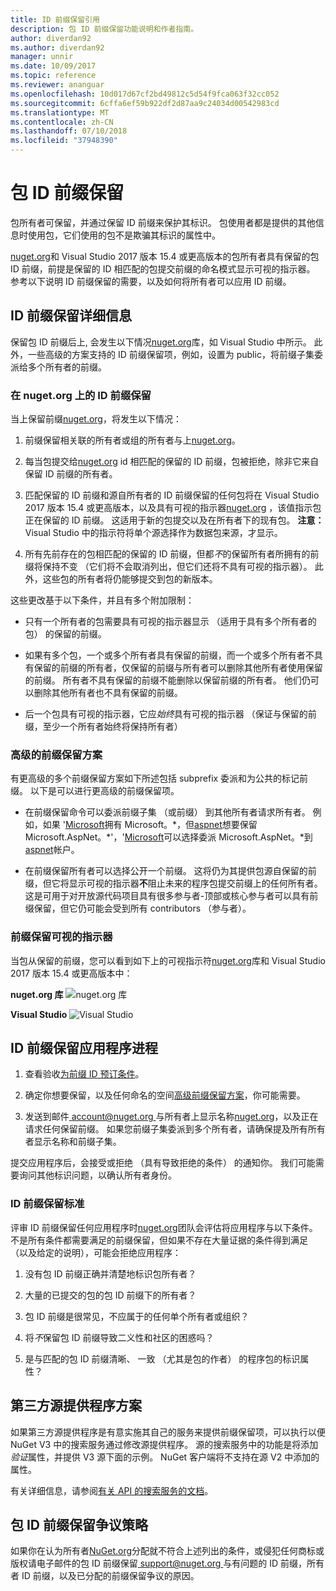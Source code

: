 ```yaml
---
title: ID 前缀保留引用
description: 包 ID 前缀保留功能说明和作者指南。
author: diverdan92
ms.author: diverdan92
manager: unnir
ms.date: 10/09/2017
ms.topic: reference
ms.reviewer: ananguar
ms.openlocfilehash: 10d017d67cf2bd49812c5d54f9fca063f32cc052
ms.sourcegitcommit: 6cffa6ef59b922df2d87aa9c24034d00542983cd
ms.translationtype: MT
ms.contentlocale: zh-CN
ms.lasthandoff: 07/10/2018
ms.locfileid: "37948390"
---
```

# <a name="package-id-prefix-reservation"></a>包 ID 前缀保留

包所有者可保留，并通过保留 ID 前缀来保护其标识。 包使用者都是提供的其他信息时使用包，它们使用的包不是欺骗其标识的属性中。 

[nuget.org](https://www.nuget.org/)和 Visual Studio 2017 版本 15.4 或更高版本的包所有者具有保留的包 ID 前缀，前提是保留的 ID 相匹配的包提交前缀的命名模式显示可视的指示器。 参考以下说明 ID 前缀保留的需要，以及如何将所有者可以应用 ID 前缀。

## <a name="id-prefix-reservation-details"></a>ID 前缀保留详细信息

保留包 ID 前缀后上, 会发生以下情况[nuget.org](https://www.nuget.org/)库，如 Visual Studio 中所示。 此外，一些高级的方案支持的 ID 前缀保留项，例如，设置为 public，将前缀子集委派给多个所有者的前缀。

### <a name="id-prefix-reservation-on-nugetorg"></a>在 nuget.org 上的 ID 前缀保留

当上保留前缀[nuget.org](https://www.nuget.org/)，将发生以下情况：

1. 前缀保留相关联的所有者或组的所有者与上[nuget.org](https://www.nuget.org/)。

1. 每当包提交给[nuget.org](https://www.nuget.org/) id 相匹配的保留的 ID 前缀，包被拒绝，除非它来自保留 ID 前缀的所有者。

1. 匹配保留的 ID 前缀和源自所有者的 ID 前缀保留的任何包将在 Visual Studio 2017 版本 15.4 或更高版本，以及具有可视的指示器[nuget.org](https://www.nuget.org/) ，该值指示包正在保留的 ID 前缀。 这适用于新的包提交以及在所有者下的现有包。 **注意：** Visual Studio 中的指示符将单个源选择作为数据包来源，才显示。

1. 所有先前存在的包相匹配的保留的 ID 前缀，但都*不*的保留所有者所拥有的前缀将保持不变 （它们将不会取消列出，但它们还将不具有可视的指示器）。 此外，这些包的所有者将仍能够提交到包的新版本。

这些更改基于以下条件，并且有多个附加限制：

- 只有一个所有者的包需要具有可视的指示器显示 （适用于具有多个所有者的包） 的保留的前缀。

- 如果有多个包，一个或多个所有者具有保留的前缀，而一个或多个所有者不具有保留的前缀的所有者，仅保留的前缀与所有者可以删除其他所有者使用保留的前缀。 所有者不具有保留的前缀不能删除以保留前缀的所有者。 他们仍可以删除其他所有者也不具有保留的前缀。

- 后一个包具有可视的指示器，它应*始终*具有可视的指示器 （保证与保留的前缀，至少一个所有者始终将保持所有者）

### <a name="advanced-prefix-reservation-scenarios"></a>高级的前缀保留方案

有更高级的多个前缀保留方案如下所述包括 subprefix 委派和为公共的标记前缀。 以下是可以进行更高级的前缀保留项。 

- 在前缀保留命令可以委派前缀子集 （或前缀） 到其他所有者请求所有者。 例如，如果 '[Microsoft](https://www.nuget.org/profiles/microsoft)拥有 Microsoft。\*，但[aspnet](https://www.nuget.org/profiles/aspnet)想要保留 Microsoft.AspNet。\*'，'[Microsoft](https://www.nuget.org/profiles/microsoft)可以选择委派 Microsoft.AspNet。\*到[aspnet](https://www.nuget.org/profiles/aspnet)帐户。

- 在前缀保留所有者可以选择公开一个前缀。 这将仍为其提供包源自保留的前缀，但它将显示可视的指示器**不**阻止未来的程序包提交前缀上的任何所有者。 这是可用于对开放源代码项目具有很多参与者-顶部或核心参与者可以具有前缀保留，但它仍可能会受到所有 contributors （参与者）。 

### <a name="prefix-reservation-visual-indicator"></a>前缀保留可视的指示器

当包从保留的前缀，您可以看到如下上的可视指示符[nuget.org](https://www.nuget.org/)库和 Visual Studio 2017 版本 15.4 或更高版本中：

**nuget.org 库**
![nuget.org 库](media/nuget-gallery-reserved-prefix.png)

**Visual Studio**
![Visual Studio](media/visual-studio-reserved-prefix.png)

## <a name="id-prefix-reservation-application-process"></a>ID 前缀保留应用程序进程

1. 查看验收[为前缀 ID 预订条件](#id-prefix-reservation-criteria)。

2. 确定你想要保留，以及任何命名的空间[高级前缀保留方案](#advanced-prefix-reservation-scenarios)，你可能需要。

3. 发送到邮件[ account@nuget.org ](mailto:account@nuget.org)与所有者上显示名称[nuget.org](https://www.nuget.org/)，以及正在请求任何保留前缀。 如果您前缀子集委派到多个所有者，请确保提及所有所有者显示名称和前缀子集。

提交应用程序后，会接受或拒绝 （具有导致拒绝的条件） 的通知你。 我们可能需要询问其他标识问题，以确认所有者身份。

### <a name="id-prefix-reservation-criteria"></a>ID 前缀保留标准

评审 ID 前缀保留任何应用程序时[nuget.org](https://www.nuget.org/)团队会评估将应用程序与以下条件。 不是所有条件都需要满足的前缀保留，但如果不存在大量证据的条件得到满足 （以及给定的说明），可能会拒绝应用程序：

1. 没有包 ID 前缀正确并清楚地标识包所有者？

1. 大量的已提交的包的包 ID 前缀下的所有者？

1. 包 ID 前缀是很常见，不应属于的任何单个所有者或组织？

1. 将*不*保留包 ID 前缀导致二义性和社区的困惑吗？

1. 是与匹配的包 ID 前缀清晰、 一致 （尤其是包的作者） 的程序包的标识属性？

## <a name="third-party-feed-provider-scenarios"></a>第三方源提供程序方案

如果第三方源提供程序是有意实施其自己的服务来提供前缀保留项，可以执行以便 NuGet V3 中的搜索服务通过修改源提供程序。 源的搜索服务中的功能是将添加*验证*属性，并提供 V3 源下面的示例。 NuGet 客户端将不支持在源 V2 中添加的属性。

有关详细信息，请参阅[有关 API 的搜索服务的文档](../api/search-query-service-resource.md)。

## <a name="package-id-prefix-reservation-dispute-policy"></a>包 ID 前缀保留争议策略
如果你在认为所有者[NuGet.org](https://www.nuget.org)分配就不符合上述列出的条件，或侵犯任何商标或版权请电子邮件的包 ID 前缀保留[ support@nuget.org ](mailto:support@nuget.org)与有问题的 ID 前缀，所有者 ID 前缀，以及已分配的前缀保留争议的原因。

